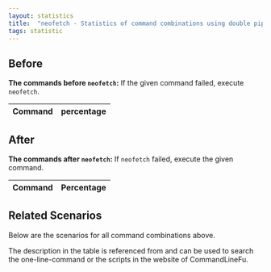 ```yaml
---
layout: statistics
title:  "neofetch - Statistics of command combinations using double pipe"
tags: statistic
---
```


## Before

__The commands before `neofetch`:__ If the given command failed, execute `neofetch`.

| Command | percentage |
|--------|--------|



## After

__The commands after `neofetch`:__ If `neofetch` failed, execute the given command.

| Command | Percentage | 
|-------|--------|



## Related Scenarios

Below are the scenarios for all command combinations above.

The description in the table is referenced from and can be used to search the one-line-command or the scripts in the website of CommandLineFu.




